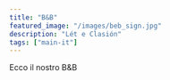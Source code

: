 ```yaml
---
title: "B&B"
featured_image: "/images/beb_sign.jpg"
description: "Lét e Clasión"
tags: ["main-it"]
---
```


Ecco il nostro B&B
